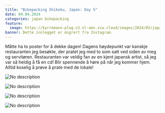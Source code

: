 ```yaml
---
title: "Bikepacking Shikoku, Japan: Day 5"
date: 04.04.2024
categories: japan bikepacking
feature:
  image: https://kyrremann-plog.s3.nl-ams.scw.cloud/images/2024/03/japan-shikoku-04.04.2024-0.webp
banner: Dette innlegget er migrert fra Instagram.
---
```


Måtte ha to poster for å dekke dagen! Dagens høydepunkt var kanskje restauranten jeg besøkte, der pratet jeg med to som satt ved siden av meg og servitøren. Restauranten var veldig fan av en kjent japansk artist, så jeg var så heldig å få en cd! Blir spennende å høre på når jeg kommer hjem. Alltid koselig å prøve å prate med de lokale!

![No description](https://kyrremann-plog.s3.nl-ams.scw.cloud/images/2024/03/japan-shikoku-04.04.2024-1.webp)

![No description](https://kyrremann-plog.s3.nl-ams.scw.cloud/images/2024/03/japan-shikoku-04.04.2024-2.webp)

![No description](https://kyrremann-plog.s3.nl-ams.scw.cloud/images/2024/03/japan-shikoku-04.04.2024-3.webp)

![No description](https://kyrremann-plog.s3.nl-ams.scw.cloud/images/2024/03/japan-shikoku-04.04.2024-4.webp)

